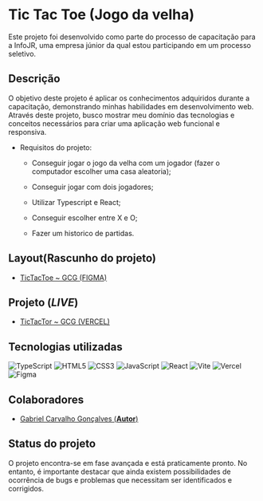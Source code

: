 # **Tic Tac Toe (Jogo da velha)**
 Este projeto foi desenvolvido como parte do processo de capacitação para a InfoJR, uma empresa júnior da qual estou participando em um processo seletivo.

 ## **Descrição**

O objetivo deste projeto é aplicar os conhecimentos adquiridos durante a capacitação, demonstrando minhas habilidades em desenvolvimento web. Através deste projeto, busco mostrar meu domínio das tecnologias e conceitos necessários para criar uma aplicação web funcional e responsiva.
- Requisitos do projeto:
    - Conseguir jogar o jogo da velha com um jogador (fazer o computador escolher uma casa aleatoria);

    - Conseguir jogar com dois jogadores;

    - Utilizar Typescript e React;

    - Conseguir escolher entre X e O;

    - Fazer um historico de partidas.

## **Layout(Rascunho do projeto)**

- [TicTacToe ~ GCG (FIGMA)](https://www.figma.com/file/dHNtnjpG0b3umSzKQWDwqD/Tic-Tac-Toe-~-GCG?type=design&node-id=6%3A55&t=UoHIvkDX1sPHu6Wk-1)

## **Projeto (*LIVE*)**

- [TicTacTor ~ GCG (VERCEL)](https://projeto-tic-tac-toe.vercel.app/)


## **Tecnologias utilizadas**
![TypeScript](https://img.shields.io/badge/typescript-%23007ACC.svg?style=for-the-badge&logo=typescript&logoColor=white)
![HTML5](https://img.shields.io/badge/html5-%23E34F26.svg?style=for-the-badge&logo=html5&logoColor=white)
![CSS3](https://img.shields.io/badge/css3-%231572B6.svg?style=for-the-badge&logo=css3&logoColor=white)
![JavaScript](https://img.shields.io/badge/javascript-%23323330.svg?style=for-the-badge&logo=javascript&logoColor=%23F7DF1E)
![React](https://img.shields.io/badge/react-%2320232a.svg?style=for-the-badge&logo=react&logoColor=%2361DAFB)
![Vite](https://img.shields.io/badge/vite-%23646CFF.svg?style=for-the-badge&logo=vite&logoColor=white)
![Vercel](https://img.shields.io/badge/vercel-%23000000.svg?style=for-the-badge&logo=vercel&logoColor=white)
![Figma](https://img.shields.io/badge/figma-%23F24E1E.svg?style=for-the-badge&logo=figma&logoColor=white)

## **Colaboradores**

- [Gabriel Carvalho Gonçalves (**Autor**)](https://github.com/elcarvalhogoncalves/)

## **Status do projeto**
O projeto encontra-se em fase avançada e está praticamente pronto. No entanto, é importante destacar que ainda existem possibilidades de ocorrência de bugs e problemas que necessitam ser identificados e corrigidos.